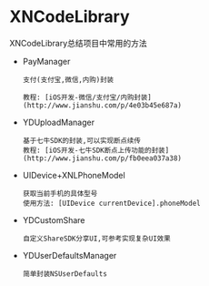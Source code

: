 # XNCodeLibrary
XNCodeLibrary总结项目中常用的方法

- PayManager
	
	```
	支付(支付宝,微信,内购)封装 
	
  	教程: [iOS开发-微信/支付宝/内购封装](http://www.jianshu.com/p/4e03b45e687a)
  	
	```
	
- YDUploadManager
	
	```
	基于七牛SDK的封装,可以实现断点续传
	教程: [iOS开发-七牛SDK断点上传功能的封装](http://www.jianshu.com/p/fb0eea037a38)
	
	```
- UIDevice+XNLPhoneModel

	```
	获取当前手机的具体型号
	使用方法: [UIDevice currentDevice].phoneModel
	```

- YDCustomShare

	```
	自定义ShareSDK分享UI,可参考实现复杂UI效果
	
	```
	
- YDUserDefaultsManager
	
	```
	简单封装NSUserDefaults
	
	```